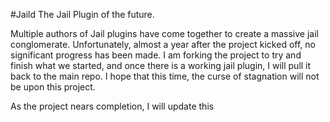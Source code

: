 #Jaild
The Jail Plugin of the future.

Multiple authors of Jail plugins have come together to create a massive jail conglomerate. Unfortunately, almost a year after the project kicked off, no significant progress has been made. I am forking the project to try and finish what we started, and once there is a working jail plugin, I will pull it back to the main repo. I hope that this time, the curse of stagnation will not be upon this project.

As the project nears completion, I will update this 
